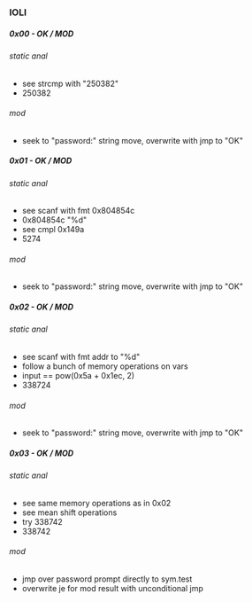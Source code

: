### IOLI

##### 0x00 - OK / MOD

###### static anal

- see strcmp with "250382"
- 250382

###### mod

- seek to "password:" string move, overwrite with jmp to "OK"

##### 0x01 - OK / MOD

###### static anal

- see scanf with fmt 0x804854c
- 0x804854c "%d"
- see cmpl 0x149a 
- 5274

###### mod

- seek to "password:" string move, overwrite with jmp to "OK"

##### 0x02 - OK / MOD

###### static anal

- see scanf with fmt addr to "%d"
- follow a bunch of memory operations on vars
- input == pow(0x5a + 0x1ec, 2)
- 338724

###### mod

- seek to "password:" string move, overwrite with jmp to "OK"


##### 0x03 - OK / MOD

###### static anal

- see same memory operations as in 0x02
- see mean shift operations
- try 338742
- 338742

###### mod

- jmp over password prompt directly to sym.test
- overwrite je for mod result with unconditional jmp
